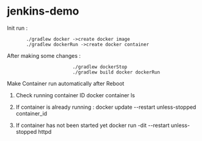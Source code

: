 # jenkins-demo

Init run : 

           ./gradlew docker ->create docker image 
           ./gradlew dockerRun ->create docker container
           
After making some changes : 
                            
                            ./gradlew dockerStop
                            ./gradlew build docker dockerRun
 
 Make Container run automatically after Reboot
 
 1. Check running container ID
 docker container ls
 
 2. If container is already running : 
 docker update --restart unless-stopped container_id 
 
 3. If container has not been started yet
 docker run -dit --restart unless-stopped httpd                           

